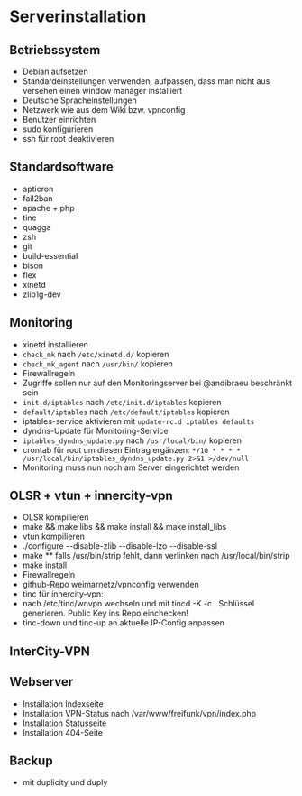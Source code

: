 Serverinstallation
==================

Betriebssystem
--------------
* Debian aufsetzen
* Standardeinstellungen verwenden, aufpassen, dass man nicht aus versehen einen window manager installiert
* Deutsche Spracheinstellungen
* Netzwerk wie aus dem Wiki bzw. vpnconfig
* Benutzer einrichten
* sudo konfigurieren
* ssh für root deaktivieren

Standardsoftware
----------------
* apticron
* fail2ban
* apache + php
* tinc
* quagga
* zsh
* git
* build-essential
* bison
* flex
* xinetd
* zlib1g-dev

Monitoring
----------
* xinetd installieren 
 * ```check_mk``` nach ```/etc/xinetd.d/``` kopieren
 * ```check_mk_agent``` nach ```/usr/bin/``` kopieren
* Firewallregeln
 * Zugriffe sollen nur auf den Monitoringserver bei @andibraeu beschränkt sein
 * ```init.d/iptables``` nach ```/etc/init.d/iptables``` kopieren
 * ```default/iptables``` nach ```/etc/default/iptables``` kopieren
 * iptables-service aktivieren mit ```update-rc.d iptables defaults```
* dyndns-Update für Monitoring-Service
 * ```iptables_dyndns_update.py``` nach ```/usr/local/bin/``` kopieren
 * crontab für root um diesen Eintrag ergänzen: ```*/10 * * * * /usr/local/bin/iptables_dyndns_update.py 2>&1 >/dev/null```
* Monitoring muss nun noch am Server eingerichtet werden

OLSR + vtun + innercity-vpn
---------------------------
* OLSR kompilieren
 * make && make libs && make install && make install_libs
* vtun kompilieren
 * ./configure --disable-zlib --disable-lzo --disable-ssl
 * make
 ** falls /usr/bin/strip fehlt, dann verlinken nach /usr/local/bin/strip
 * make install
* Firewallregeln
* github-Repo weimarnetz/vpnconfig verwenden
 * tinc für innercity-vpn: 
  * nach /etc/tinc/wnvpn wechseln und mit tincd -K -c . Schlüssel generieren. Public Key ins Repo einchecken!
  * tinc-down und tinc-up an aktuelle IP-Config anpassen


InterCity-VPN
-------------


Webserver
---------
* Installation Indexseite
* Installation VPN-Status nach /var/www/freifunk/vpn/index.php
* Installation Statusseite
* Installation 404-Seite

Backup
------
* mit duplicity und duply
